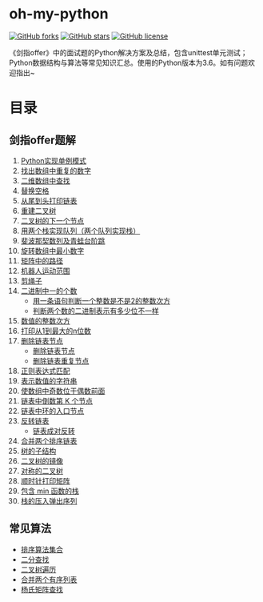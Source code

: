 oh-my-python
============
[![GitHub forks](https://img.shields.io/github/forks/lesywix/oh-my-python.svg)](https://github.com/lesywix/oh-my-python/network)
[![GitHub stars](https://img.shields.io/github/stars/lesywix/oh-my-python.svg)](https://github.com/lesywix/oh-my-python/stargazers)
[![GitHub license](https://img.shields.io/github/license/lesywix/oh-my-python.svg)](https://github.com/lesywix/oh-my-python/blob/master/LICENSE)

《剑指offer》中的面试题的Python解决方案及总结，包含unittest单元测试；Python数据结构与算法等常见知识汇总。使用的Python版本为3.6。如有问题欢迎指出~

# 目录
## 剑指offer题解
1. [Python实现单例模式](target_offer/singleton/)
2. [找出数组中重复的数字](target_offer/003-数组中重复的数字/)
3. [二维数组中查找](target_offer/004-二维数组中查找/)
4. [替换空格](target_offer/005-替换空格/)
5. [从尾到头打印链表](target_offer/006-从尾到头打印链表/)
6. [重建二叉树](target_offer/007-重建二叉树/)
7. [二叉树的下一个节点](target_offer/008-二叉树的下一个节点/)
8. [用两个栈实现队列（两个队列实现栈）](target_offer/009-用两个栈实现队列（两个队列实现栈）/)
9. [斐波那契数列及青蛙台阶跳](target_offer/010-斐波那契数列/)
10. [旋转数组中最小数字](target_offer/011-旋转数组中最小数字/)
11. [矩阵中的路径](target_offer/012-矩阵中的路径/)
12. [机器人运动范围](target_offer/013-机器人运动范围/)
13. [剪绳子](target_offer/014-剪绳子/)
14. [二进制中一的个数](target_offer/015-二进制中一的个数/)
    * [用一条语句判断一个整数是不是2的整数次方](target_offer/015-二进制中一的个数/relevant1.py)
    * [判断两个数的二进制表示有多少位不一样](target_offer/015-二进制中一的个数/relevant2.py)
16. [数值的整数次方](target_offer/016-数值的整数次方/power.py)
17. [打印从1到最大的n位数](target_offer/017-打印从1到最大的n位数/print_max.py)
18. [删除链表节点](target_offer/018-删除链表节点/)
    * [删除链表节点](target_offer/018-删除链表节点/delete_node.py)
    * [删除链表重复节点](target_offer/018-删除链表节点/delete_duplicate_node.py)
19. [正则表达式匹配](target_offer/019-正则表达式匹配/re_fullmatch.py)
20. [表示数值的字符串](target_offer/020-表示数值的字符串/is_numeric.py)
21. [使数组中奇数位于偶数前面](target_offer/021-使数组中奇数位于偶数前面/resort.py)
22. [链表中倒数第 K 个节点](target_offer/022-链表中倒数第k个节点/knode.py)
23. [链表中环的入口节点](target_offer/023-链表中环的入口节点/meeting_node.py)
24. [反转链表](target_offer/024-反转链表/reverse_node.py)
    * [链表成对反转](target_offer/024-反转链表/reverse_node2.py)
25. [合并两个排序链表](target_offer/025-合并两个排序的链表/merge_sorted_node.py)
26. [树的子结构](target_offer/026-树的子结构/sub_structure_tree.py)
27. [二叉树的镜像](target_offer/027-二叉树的镜像/mirror_of_binary_tree.py)
28. [对称的二叉树](target_offer/028-对称的二叉树/is_symmetrical.py)
29. [顺时针打印矩阵](target_offer/029-顺时针打印矩阵/print_metrix.py)
30. [包含 min 函数的栈](target_offer/030-包含min函数的栈/min_stack.py)
31. [栈的压入弹出序列](target_offer/031-栈的压入弹出序列/stack_pop_push_order.py)

## 常见算法
- [排序算法集合](sort.py)
- [二分查找](binary_search.py)
- [二叉树遍历](binary_tree.py)
- [合并两个有序列表](merge_list.py)
- [杨氏矩阵查找](yang_matrix_search.py)
